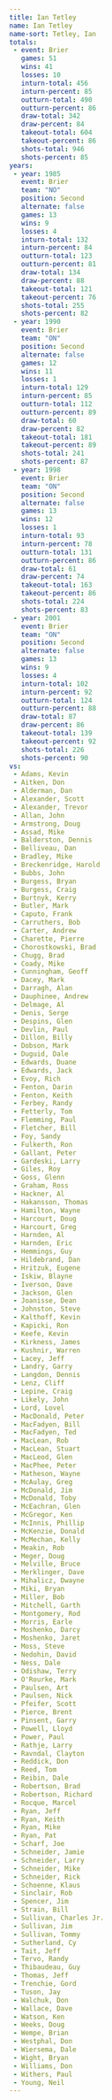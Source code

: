 ```yaml
---
title: Ian Tetley
name: Ian Tetley
name-sort: Tetley, Ian
totals:
 - event: Brier
   games: 51
   wins: 41
   losses: 10
   inturn-total: 456
   inturn-percent: 85
   outturn-total: 490
   outturn-percent: 86
   draw-total: 342
   draw-percent: 84
   takeout-total: 604
   takeout-percent: 86
   shots-total: 946
   shots-percent: 85
years:
 - year: 1985
   event: Brier
   team: "NO"
   position: Second
   alternate: false
   games: 13
   wins: 9
   losses: 4
   inturn-total: 132
   inturn-percent: 84
   outturn-total: 123
   outturn-percent: 81
   draw-total: 134
   draw-percent: 88
   takeout-total: 121
   takeout-percent: 76
   shots-total: 255
   shots-percent: 82
 - year: 1990
   event: Brier
   team: "ON"
   position: Second
   alternate: false
   games: 12
   wins: 11
   losses: 1
   inturn-total: 129
   inturn-percent: 85
   outturn-total: 112
   outturn-percent: 89
   draw-total: 60
   draw-percent: 82
   takeout-total: 181
   takeout-percent: 89
   shots-total: 241
   shots-percent: 87
 - year: 1998
   event: Brier
   team: "ON"
   position: Second
   alternate: false
   games: 13
   wins: 12
   losses: 1
   inturn-total: 93
   inturn-percent: 78
   outturn-total: 131
   outturn-percent: 86
   draw-total: 61
   draw-percent: 74
   takeout-total: 163
   takeout-percent: 86
   shots-total: 224
   shots-percent: 83
 - year: 2001
   event: Brier
   team: "ON"
   position: Second
   alternate: false
   games: 13
   wins: 9
   losses: 4
   inturn-total: 102
   inturn-percent: 92
   outturn-total: 124
   outturn-percent: 88
   draw-total: 87
   draw-percent: 86
   takeout-total: 139
   takeout-percent: 92
   shots-total: 226
   shots-percent: 90
vs:
 - Adams, Kevin
 - Aitken, Don
 - Alderman, Dan
 - Alexander, Scott
 - Alexander, Trevor
 - Allan, John
 - Armstrong, Doug
 - Assad, Mike
 - Balderston, Dennis
 - Belliveau, Dan
 - Bradley, Mike
 - Breckenridge, Harold
 - Bubbs, John
 - Burgess, Bryan
 - Burgess, Craig
 - Burtnyk, Kerry
 - Butler, Mark
 - Caputo, Frank
 - Carruthers, Bob
 - Carter, Andrew
 - Charette, Pierre
 - Chorostkowski, Brad
 - Chugg, Brad
 - Coady, Mike
 - Cunningham, Geoff
 - Dacey, Mark
 - Darragh, Alan
 - Dauphinee, Andrew
 - Delmage, Al
 - Denis, Serge
 - Despins, Glen
 - Devlin, Paul
 - Dillon, Billy
 - Dobson, Mark
 - Duguid, Dale
 - Edwards, Duane
 - Edwards, Jack
 - Evoy, Rich
 - Fenton, Darin
 - Fenton, Keith
 - Ferbey, Randy
 - Fetterly, Tom
 - Flemming, Paul
 - Fletcher, Bill
 - Foy, Sandy
 - Fulkerth, Ron
 - Gallant, Peter
 - Gardeski, Larry
 - Giles, Roy
 - Goss, Glenn
 - Graham, Ross
 - Hackner, Al
 - Hakansson, Thomas
 - Hamilton, Wayne
 - Harcourt, Doug
 - Harcourt, Greg
 - Harnden, Al
 - Harnden, Eric
 - Hemmings, Guy
 - Hildebrand, Dan
 - Hritzuk, Eugene
 - Iskiw, Blayne
 - Iverson, Dave
 - Jackson, Glen
 - Joanisse, Dean
 - Johnston, Steve
 - Kalthoff, Kevin
 - Kapicki, Ron
 - Keefe, Kevin
 - Kirkness, James
 - Kushnir, Warren
 - Lacey, Jeff
 - Landry, Garry
 - Langdon, Dennis
 - Lenz, Cliff
 - Lepine, Craig
 - Likely, John
 - Lord, Lovel
 - MacDonald, Peter
 - MacFadyen, Bill
 - MacFadyen, Ted
 - MacLean, Rob
 - MacLean, Stuart
 - MacLeod, Glen
 - MacPhee, Peter
 - Matheson, Wayne
 - McAulay, Greg
 - McDonald, Jim
 - McDonald, Toby
 - McEachran, Glen
 - McGregor, Ken
 - McInnis, Phillip
 - McKenzie, Donald
 - McMechan, Kelly
 - Meakin, Rob
 - Meger, Doug
 - Melville, Bruce
 - Merklinger, Dave
 - Mihalicz, Dwayne
 - Miki, Bryan
 - Miller, Bob
 - Mitchell, Garth
 - Montgomery, Rod
 - Morris, Earle
 - Moshenko, Darcy
 - Moshenko, Jaret
 - Moss, Steve
 - Nedohin, David
 - Ness, Dale
 - Odishaw, Terry
 - O'Rourke, Mark
 - Paulsen, Art
 - Paulsen, Nick
 - Pfeifer, Scott
 - Pierce, Brent
 - Pinsent, Garry
 - Powell, Lloyd
 - Power, Paul
 - Rathje, Larry
 - Ravndal, Clayton
 - Reddick, Don
 - Reed, Tom
 - Reibin, Dale
 - Robertson, Brad
 - Robertson, Richard
 - Rocque, Marcel
 - Ryan, Jeff
 - Ryan, Keith
 - Ryan, Mike
 - Ryan, Pat
 - Scharf, Joe
 - Schneider, Jamie
 - Schneider, Larry
 - Schneider, Mike
 - Schneider, Rick
 - Schoenne, Klaus
 - Sinclair, Rob
 - Spencer, Jim
 - Strain, Bill
 - Sullivan, Charles Jr.
 - Sullivan, Jim
 - Sullivan, Tommy
 - Sutherland, Cy
 - Tait, Jeff
 - Tervo, Randy
 - Thibaudeau, Guy
 - Thomas, Jeff
 - Trenchie, Gord
 - Tuson, Jay
 - Walchuk, Don
 - Wallace, Dave
 - Watson, Ken
 - Weeks, Doug
 - Wempe, Brian
 - Westphal, Don
 - Wiersema, Dale
 - Wight, Bryan
 - Williams, Don
 - Withers, Paul
 - Young, Neil
---
```

